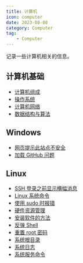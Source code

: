 ```yaml
---
title: 计算机
icon: computer
date: 2023-08-08
category: Computer
tag:
    - Computer
---
```


记录一些计算机相关的信息。

<!-- more -->

## 计算机基础

- [计算机组成](./base/computer_organization.md)
- [操作系统](./base/operating_system.md)
- [计算机网络](./base/computer_network.md)
- [数据结构与算法](./base/data_structure.md)

## Windows

- [网页提示此站点不安全](./windows/site_not_secure.md)
- [加载 GitHub 问题](./windows/github_loading.md)

## Linux

- [SSH 登录之前显示横幅消息](./linux/banner_message.md)
- [Linux 系统命令](./linux/command.md)
- [使用 sudo 时报错](./linux/error_using_sudo.md)
- [硬件资源管理](./linux/hardware_resource.md)
- [安装软件的方法](./linux/install_software.md)
- [反弹 Shell](./linux/rebound_shell.md)
- [重置 root 密码](./linux/reset_root_password.md)
- [系统根目录](./linux/root_directory.md)
- [系统日志](./linux/system_log.md)
- [系统服务命令](./linux/system_service.md)
